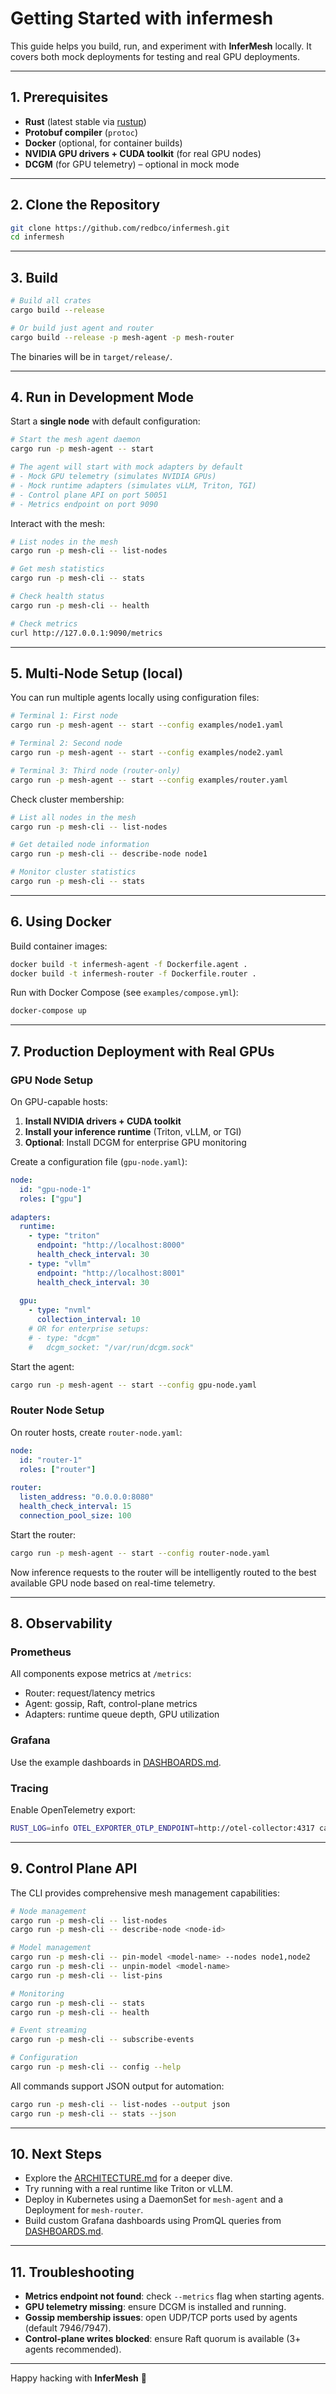 # Getting Started with infermesh

This guide helps you build, run, and experiment with **InferMesh** locally. It covers both mock deployments for testing and real GPU deployments.

---

## 1. Prerequisites

- **Rust** (latest stable via [rustup](https://rustup.rs/))
- **Protobuf compiler** (`protoc`)
- **Docker** (optional, for container builds)
- **NVIDIA GPU drivers + CUDA toolkit** (for real GPU nodes)
- **DCGM** (for GPU telemetry) – optional in mock mode

---

## 2. Clone the Repository

```bash
git clone https://github.com/redbco/infermesh.git
cd infermesh
```

---

## 3. Build

```bash
# Build all crates
cargo build --release

# Or build just agent and router
cargo build --release -p mesh-agent -p mesh-router
```

The binaries will be in `target/release/`.

---

## 4. Run in Development Mode

Start a **single node** with default configuration:

```bash
# Start the mesh agent daemon
cargo run -p mesh-agent -- start

# The agent will start with mock adapters by default
# - Mock GPU telemetry (simulates NVIDIA GPUs)
# - Mock runtime adapters (simulates vLLM, Triton, TGI)
# - Control plane API on port 50051
# - Metrics endpoint on port 9090
```

Interact with the mesh:

```bash
# List nodes in the mesh
cargo run -p mesh-cli -- list-nodes

# Get mesh statistics  
cargo run -p mesh-cli -- stats

# Check health status
cargo run -p mesh-cli -- health

# Check metrics
curl http://127.0.0.1:9090/metrics
```

---

## 5. Multi-Node Setup (local)

You can run multiple agents locally using configuration files:

```bash
# Terminal 1: First node
cargo run -p mesh-agent -- start --config examples/node1.yaml

# Terminal 2: Second node  
cargo run -p mesh-agent -- start --config examples/node2.yaml

# Terminal 3: Third node (router-only)
cargo run -p mesh-agent -- start --config examples/router.yaml
```

Check cluster membership:

```bash
# List all nodes in the mesh
cargo run -p mesh-cli -- list-nodes

# Get detailed node information
cargo run -p mesh-cli -- describe-node node1

# Monitor cluster statistics
cargo run -p mesh-cli -- stats
```

---

## 6. Using Docker

Build container images:

```bash
docker build -t infermesh-agent -f Dockerfile.agent .
docker build -t infermesh-router -f Dockerfile.router .
```

Run with Docker Compose (see `examples/compose.yml`):

```bash
docker-compose up
```

---

## 7. Production Deployment with Real GPUs

### GPU Node Setup

On GPU-capable hosts:

1. **Install NVIDIA drivers + CUDA toolkit**
2. **Install your inference runtime** (Triton, vLLM, or TGI)
3. **Optional**: Install DCGM for enterprise GPU monitoring

Create a configuration file (`gpu-node.yaml`):

```yaml
node:
  id: "gpu-node-1"
  roles: ["gpu"]
  
adapters:
  runtime:
    - type: "triton"
      endpoint: "http://localhost:8000"
      health_check_interval: 30
    - type: "vllm"  
      endpoint: "http://localhost:8001"
      health_check_interval: 30
      
  gpu:
    - type: "nvml"
      collection_interval: 10
    # OR for enterprise setups:
    # - type: "dcgm"
    #   dcgm_socket: "/var/run/dcgm.sock"
```

Start the agent:

```bash
cargo run -p mesh-agent -- start --config gpu-node.yaml
```

### Router Node Setup

On router hosts, create `router-node.yaml`:

```yaml
node:
  id: "router-1"
  roles: ["router"]
  
router:
  listen_address: "0.0.0.0:8080"
  health_check_interval: 15
  connection_pool_size: 100
```

Start the router:

```bash
cargo run -p mesh-agent -- start --config router-node.yaml
```

Now inference requests to the router will be intelligently routed to the best available GPU node based on real-time telemetry.

---

## 8. Observability

### Prometheus
All components expose metrics at `/metrics`:
- Router: request/latency metrics
- Agent: gossip, Raft, control-plane metrics
- Adapters: runtime queue depth, GPU utilization

### Grafana
Use the example dashboards in [DASHBOARDS.md](DASHBOARDS.md).

### Tracing
Enable OpenTelemetry export:

```bash
RUST_LOG=info OTEL_EXPORTER_OTLP_ENDPOINT=http://otel-collector:4317 cargo run -p mesh-agent -- --otel
```

---

## 9. Control Plane API

The CLI provides comprehensive mesh management capabilities:

```bash
# Node management
cargo run -p mesh-cli -- list-nodes
cargo run -p mesh-cli -- describe-node <node-id>

# Model management  
cargo run -p mesh-cli -- pin-model <model-name> --nodes node1,node2
cargo run -p mesh-cli -- unpin-model <model-name>
cargo run -p mesh-cli -- list-pins

# Monitoring
cargo run -p mesh-cli -- stats
cargo run -p mesh-cli -- health

# Event streaming
cargo run -p mesh-cli -- subscribe-events

# Configuration
cargo run -p mesh-cli -- config --help
```

All commands support JSON output for automation:

```bash
cargo run -p mesh-cli -- list-nodes --output json
cargo run -p mesh-cli -- stats --json
```

---

## 10. Next Steps

- Explore the [ARCHITECTURE.md](ARCHITECTURE.md) for a deeper dive.  
- Try running with a real runtime like Triton or vLLM.  
- Deploy in Kubernetes using a DaemonSet for `mesh-agent` and a Deployment for `mesh-router`.  
- Build custom Grafana dashboards using PromQL queries from [DASHBOARDS.md](DASHBOARDS.md).

---

## 11. Troubleshooting

- **Metrics endpoint not found**: check `--metrics` flag when starting agents.  
- **GPU telemetry missing**: ensure DCGM is installed and running.  
- **Gossip membership issues**: open UDP/TCP ports used by agents (default 7946/7947).  
- **Control-plane writes blocked**: ensure Raft quorum is available (3+ agents recommended).  

---

Happy hacking with **InferMesh** 🚀
